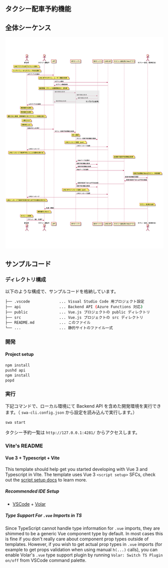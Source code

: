## タクシー配車予約機能

## 全体シーケンス

![全体シーケンス](../docs/images/admin/sequences.png)

## サンプルコード

### ディレクトリ構成

以下のような構成で、サンプルコードを格納しています。

```bash
├── .vscode             ... Visual Studio Code 用プロジェクト設定
├── api                 ... Backend API (Azure Functions 対応)
├── public              ... Vue.js プロジェクトの public ディレクトリ
├── src                 ... Vue.js プロジェクトの src ディレクトリ
├── README.md           ... このファイル
└── ...                 ... 静的サイトのファイル一式
```

### 開発

#### Project setup

```
npm install
pushd api
npm install
popd
```

### 実行

下記コマンドで、ローカル環境にて Backend API を含めた開発環境を実行できます。（ `swa-cli.config.json` から設定を読み込んで実行します。）

```bash
swa start
```

タクシー予約一覧は `http://127.0.0.1:4281/` からアクセスします。

### Vite's README

#### Vue 3 + Typescript + Vite

This template should help get you started developing with Vue 3 and Typescript in Vite. The template uses Vue 3 `<script setup>` SFCs, check out the [script setup docs](https://v3.vuejs.org/api/sfc-script-setup.html#sfc-script-setup) to learn more.

##### Recommended IDE Setup

- [VSCode](https://code.visualstudio.com/) + [Volar](https://marketplace.visualstudio.com/items?itemName=johnsoncodehk.volar)

##### Type Support For `.vue` Imports in TS

Since TypeScript cannot handle type information for `.vue` imports, they are shimmed to be a generic Vue component type by default. In most cases this is fine if you don't really care about component prop types outside of templates. However, if you wish to get actual prop types in `.vue` imports (for example to get props validation when using manual `h(...)` calls), you can enable Volar's `.vue` type support plugin by running `Volar: Switch TS Plugin on/off` from VSCode command palette.
